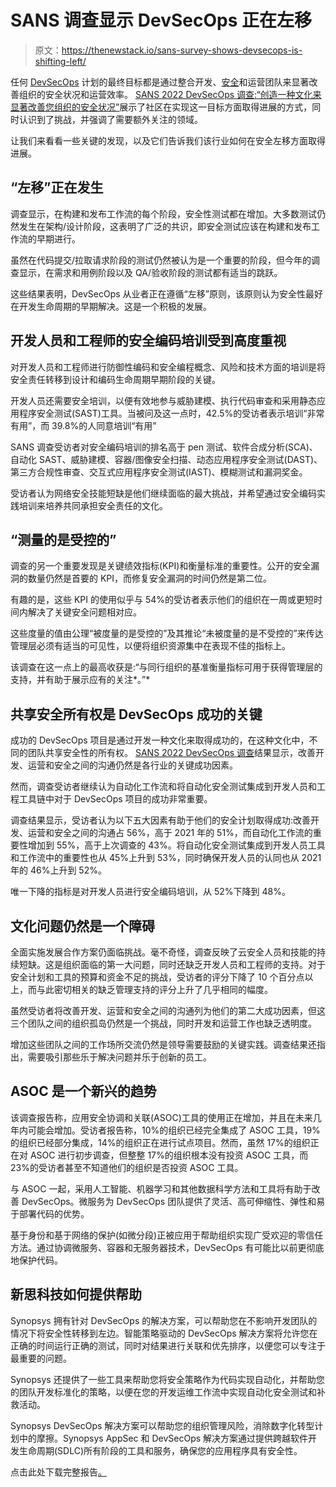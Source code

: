 # SANS 调查显示 DevSecOps 正在左移

> 原文：<https://thenewstack.io/sans-survey-shows-devsecops-is-shifting-left/>

任何 [DevSecOps](https://thenewstack.io/where-are-you-on-the-devsecops-maturity-curve/) 计划的最终目标都是通过整合开发、[安全](https://thenewstack.io/category/security/)和运营团队来显著改善组织的安全状况和运营效率。 [SANS 2022 DevSecOps 调查:“创造一种文化来显著改善您组织的安全状况”](https://www.synopsys.com/software-integrity/resources/analyst-reports/2022-sans-devsecops-survey.html)展示了社区在实现这一目标方面取得进展的方式，同时认识到了挑战，并强调了需要额外关注的领域。

让我们来看看一些关键的发现，以及它们告诉我们该行业如何在安全左移方面取得进展。

## “左移”正在发生

调查显示，在构建和发布工作流的每个阶段，安全性测试都在增加。大多数测试仍然发生在架构/设计阶段，这表明了广泛的共识，即安全测试应该在构建和发布工作流的早期进行。

虽然在代码提交/拉取请求阶段的测试仍然被认为是一个重要的阶段，但今年的调查显示，在需求和用例阶段以及 QA/验收阶段的测试都有适当的跳跃。

这些结果表明，DevSecOps 从业者正在遵循“左移”原则，该原则认为安全性最好在开发生命周期的早期解决。这是一个积极的发展。

## 开发人员和工程师的安全编码培训受到高度重视

对开发人员和工程师进行防御性编码和安全编程概念、风险和技术方面的培训是将安全责任转移到设计和编码生命周期早期阶段的关键。

开发人员还需要安全培训，以便有效地参与威胁建模、执行代码审查和采用静态应用程序安全测试(SAST)工具。当被问及这一点时，42.5%的受访者表示培训“非常有用”，而 39.8%的人同意培训“有用”

SANS 调查受访者对安全编码培训的排名高于 pen 测试、软件合成分析(SCA)、自动化 SAST、威胁建模、容器/图像安全扫描、动态应用程序安全测试(DAST)、第三方合规性审查、交互式应用程序安全测试(IAST)、模糊测试和漏洞奖金。

受访者认为网络安全技能短缺是他们继续面临的最大挑战，并希望通过安全编码实践培训来培养共同承担安全责任的文化。

## “测量的是受控的”

调查的另一个重要发现是关键绩效指标(KPI)和衡量标准的重要性。公开的安全漏洞的数量仍然是首要的 KPI，而修复安全漏洞的时间仍然是第二位。

有趣的是，这些 KPI 的使用似乎与 54%的受访者表示他们的组织在一周或更短时间内解决了关键安全问题相对应。

这些度量的值由公理“被度量的是受控的”及其推论“未被度量的是不受控的”来传达管理层必须有适当的可见性，以便将组织资源集中在表现不佳的指标上。

该调查在这一点上的最高收获是:“与同行组织的基准衡量指标可用于获得管理层的支持，并有助于展示应有的关注*。”*

## 共享安全所有权是 DevSecOps 成功的关键

成功的 DevSecOps 项目是通过开发一种文化来取得成功的，在这种文化中，不同的团队共享安全性的所有权。 [SANS 2022 DevSecOps 调查](https://www.synopsys.com/software-integrity/resources/analyst-reports/2022-sans-devsecops-survey.html)结果显示，改善开发、运营和安全之间的沟通仍然是各行业的关键成功因素。

然而，调查受访者继续认为自动化工作流和将自动化安全测试集成到开发人员和工程工具链中对于 DevSecOps 项目的成功非常重要。

调查结果显示，受访者认为以下五大因素有助于他们的安全计划取得成功:改善开发、运营和安全之间的沟通占 56%，高于 2021 年的 51%，而自动化工作流的重要性增加到 55%，高于上次调查的 43%。将自动化安全测试集成到开发人员工具和工作流中的重要性也从 45%上升到 53%，同时确保开发人员的认同也从 2021 年的 46%上升到 52%。

唯一下降的指标是对开发人员进行安全编码培训，从 52%下降到 48%。

## 文化问题仍然是一个障碍

全面实施发展合作方案仍面临挑战。毫不奇怪，调查反映了云安全人员和技能的持续短缺。这是组织面临的第一大问题，同时还缺乏开发人员和工程师的支持。对于安全计划和工具的预算和资金不足的挑战，受访者的评分下降了 10 个百分点以上，而与此密切相关的缺乏管理支持的评分上升了几乎相同的幅度。

虽然受访者将改善开发、运营和安全之间的沟通列为他们的第二大成功因素，但这三个团队之间的组织孤岛仍然是一个挑战，同时开发和运营工作也缺乏透明度。

增加这些团队之间的工作场所交流仍然是领导需要鼓励的关键实践。调查结果还指出，需要吸引那些乐于解决问题并乐于创新的员工。

## ASOC 是一个新兴的趋势

该调查报告称，应用安全协调和关联(ASOC)工具的使用正在增加，并且在未来几年内可能会增加。受访者报告称，10%的组织已经完全集成了 ASOC 工具，19%的组织已经部分集成，14%的组织正在进行试点项目。然而，虽然 17%的组织正在对 ASOC 进行初步调查，但整整 17%的组织根本没有投资 ASOC 工具，而 23%的受访者甚至不知道他们的组织是否投资 ASOC 工具。

与 ASOC 一起，采用人工智能、机器学习和其他数据科学方法和工具将有助于改善 DevSecOps。微服务为 DevSecOps 团队提供了灵活、高可伸缩性、弹性和易于部署代码的优势。

基于身份和基于网络的保护(如微分段)正被应用于帮助组织实现广受欢迎的零信任方法。通过协调微服务、容器和无服务器技术，DevSecOps 有可能比以前更彻底地保护代码。

## 新思科技如何提供帮助

Synopsys 拥有针对 DevSecOps 的解决方案，可以帮助您在不影响开发团队的情况下将安全性转移到左边。智能策略驱动的 DevSecOps 解决方案将允许您在正确的时间运行正确的测试，同时对结果进行关联和优先排序，以便您可以专注于最重要的问题。

Synopsys 还提供了一些工具来帮助您将安全策略作为代码实现自动化，并帮助您的团队开发标准化的策略，以便在您的开发运维工作流中实现自动化安全测试和补救活动。

Synopsys DevSecOps 解决方案可以帮助您的组织管理风险，消除数字化转型计划中的摩擦。Synopsys AppSec 和 DevSecOps 解决方案通过提供跨越软件开发生命周期(SDLC)所有阶段的工具和服务，确保您的应用程序具有安全性。

点击此处下载完整报告[。](https://www.synopsys.com/software-integrity/resources/analyst-reports/2022-sans-devsecops-survey.html)

<svg xmlns:xlink="http://www.w3.org/1999/xlink" viewBox="0 0 68 31" version="1.1"><title>Group</title> <desc>Created with Sketch.</desc></svg>